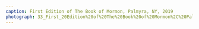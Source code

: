 ```yaml
---
caption: First Edition of The Book of Mormon, Palmyra, NY, 2019
photograph: 33_First_20Edition%20of%20The%20Book%20of%20Mormon%2C%20Palmyra%2C%20NY%2C%202019.jpg
---
```

